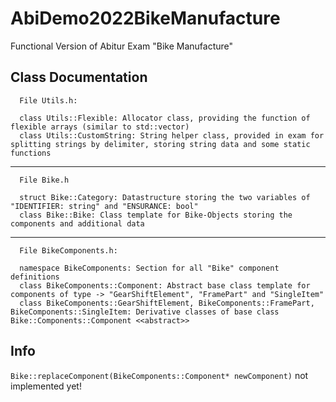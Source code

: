 # AbiDemo2022BikeManufacture
Functional Version of Abitur Exam "Bike Manufacture"
## Class Documentation

```
  File Utils.h:
```
```
  class Utils::Flexible: Allocator class, providing the function of flexible arrays (similar to std::vector)
  class Utils::CustomString: String helper class, provided in exam for splitting strings by delimiter, storing string data and some static functions
```
---
```
  File Bike.h
```
```
  struct Bike::Category: Datastructure storing the two variables of "IDENTIFIER: string" and "ENSURANCE: bool"
  class Bike::Bike: Class template for Bike-Objects storing the components and additional data
```
---
```
  File BikeComponents.h:
```
```
  namespace BikeComponents: Section for all "Bike" component definitions
  class BikeComponents::Component: Abstract base class template for components of type -> "GearShiftElement", "FramePart" and "SingleItem"
  class BikeComponents::GearShiftElement, BikeComponents::FramePart, BikeComponents::SingleItem: Derivative classes of base class Bike::Components::Component <<abstract>>
```
## Info
``` Bike::replaceComponent(BikeComponents::Component* newComponent) ``` not implemented yet!
